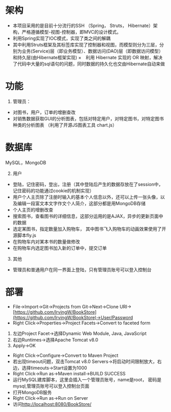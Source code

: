 # 架构
* 本项目采用的是目前十分流行的SSH （Spring， Struts， Hibernate）架构，严格遵循模型-视图-控制器，即MVC的设计模式。
* 利用Spring实现了IOC模式，实现了类之间的解耦
* 其中利用Struts框架及其标签库实现了控制器和视图，而模型则分为三层，分别为业务(Service)层（即业务模型）、数据访问(DAO)层（即数据访问模型）和持久层(由Hibernate框架实现)
×　利用 Hibernate 实现的 OR 映射，解决了代码中大量的sql语句的问题，同时数据的持久化也交由Hibernate自动来做

# 功能
1. 管理员：
* 对图书，用户，订单的增删查改
* 对销售数据获取GUI的分析图表，包括对特定用户，对特定图书，对特定图书种类的分析图表 （利用了开源JS图表工具 chart.js）

# 数据库
MySQL，MongoDB

2. 用户
* 登陆，记住密码，登出，注册（其中登陆后产生的数据存放在了session中，记住密码的功能通过cookie的机制实现）
* 用户个人主页除了注册时输入的基本个人信息以外，还可以上传一张头像，以及编辑一段富文本文字作文个人简介，这部分都是用MongoDB存储
* 个人主页的增删改查
* 搜索图书，查看图书的详细信息，这部分运用的是AJAX，异步的更新页面中的数据
* 选定某图书，指定数量加入购物车， 其中图书飞入购物车的动画效果使用了开源脚本fly.js
* 在购物车内对某本书的数量做修改
* 在购物车内选定图书加入新的订单中，提交订单

3. 其他
* 管理员和普通用户在同一界面上登陆，只有管理员账号可以登入控制台


# 部署
* File->Import->Git->Projects from Git->Next->Clone URI->[https://github.com/IrvingW/BookStore](https://github.com/IrvingW/BookStore)->User/Password
* Right Click->Properties->Project Facets->Convert to faceted form
1. 左边Project Facet->选择Dynamic Web Module, Java, JavaScript
2. 右边Runtimes->选择Apache Tomcat v8.0
3. Apply->OK
* Right Click->Configure->Convert to Maven Project
* 若出现timeout问题，双击Tomcat v8.0 Servers->将启动时间限制放大，右边，选择timeouts->Start设置为1000
* Right Click->Run as->Maven install->BUILD SUCCESS
* 运行MySQL建库脚本，这里会插入一个管理员账号，name是root， 密码是mysql,管理员账号可以登入控制台页面
* 打开MongoDB服务
* Right Click->Run as->Run on Server
* 访问[http://localhost:8080/BookStore/](http://localhost:8080/BookStore/)

